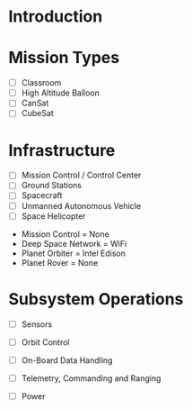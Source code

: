Introduction
==

# Mission Types

- [ ] Classroom
- [ ] High Altitude Balloon
- [ ] CanSat
- [ ] CubeSat

# Infrastructure

- [ ] Mission Control / Control Center
- [ ] Ground Stations
- [ ] Spacecraft
- [ ] Unmanned Autonomous Vehicle
- [ ] Space Helicopter

- Mission Control 	 = 	None
- Deep Space Network = 	WiFi
- Planet Orbiter	 = 	Intel Edison
- Planet Rover 		 =	None

# Subsystem Operations

- [ ] Sensors
- [ ] Orbit Control
- [ ] On-Board Data Handling
- [ ] Telemetry, Commanding and Ranging
- [ ] Power



